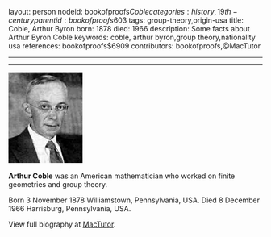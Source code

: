 layout: person
nodeid: bookofproofs$Coble
categories: history,19th-century
parentid: bookofproofs$603
tags: group-theory,origin-usa
title: Coble, Arthur Byron
born: 1878
died: 1966
description: Some facts about Arthur Byron Coble
keywords: coble, arthur byron,group theory,nationality usa
references: bookofproofs$6909
contributors: bookofproofs,@MacTutor

---


---

![Coble.jpg](https://github.com/bookofproofs/bookofproofs.github.io/blob/main/_sources/_assets/images/portraits/Coble.jpg?raw=true)

**Arthur Coble**  was an American mathematician who worked  on finite geometries and group theory.

Born 3 November 1878 Williamstown, Pennsylvania, USA. Died 8 December 1966 Harrisburg, Pennsylvania, USA.


View full biography at [MacTutor](https://mathshistory.st-andrews.ac.uk/Biographies/Coble/).